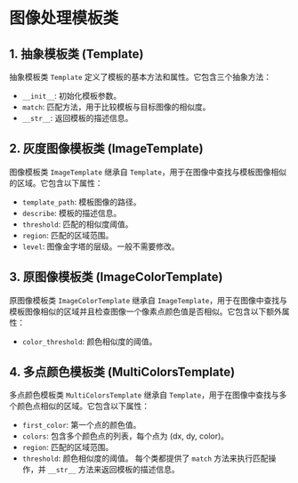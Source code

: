 
# 图像处理模板类
## 1. 抽象模板类 (Template)
抽象模板类 `Template` 定义了模板的基本方法和属性。它包含三个抽象方法：
- `__init__`: 初始化模板参数。
- `match`: 匹配方法，用于比较模板与目标图像的相似度。
- `__str__`: 返回模板的描述信息。
## 2. 灰度图像模板类 (ImageTemplate)
图像模板类 `ImageTemplate` 继承自 `Template`，用于在图像中查找与模板图像相似的区域。它包含以下属性：
- `template_path`: 模板图像的路径。
- `describe`: 模板的描述信息。
- `threshold`: 匹配的相似度阈值。
- `region`: 匹配的区域范围。
- `level`: 图像金字塔的层级。一般不需要修改。
## 3. 原图像模板类 (ImageColorTemplate)
原图像模板类 `ImageColorTemplate` 继承自 `ImageTemplate`，用于在图像中查找与模板图像相似的区域并且检查图像一个像素点颜色值是否相似。它包含以下额外属性：
- `color_threshold`: 颜色相似度的阈值。
## 4. 多点颜色模板类 (MultiColorsTemplate)
多点颜色模板类 `MultiColorsTemplate` 继承自 `Template`，用于在图像中查找与多个颜色点相似的区域。它包含以下属性：
- `first_color`: 第一个点的颜色值。
- `colors`: 包含多个颜色点的列表，每个点为 (dx, dy, color)。
- `region`: 匹配的区域范围。
- `threshold`: 颜色相似度的阈值。
每个类都提供了 `match` 方法来执行匹配操作，并 `__str__` 方法来返回模板的描述信息。

